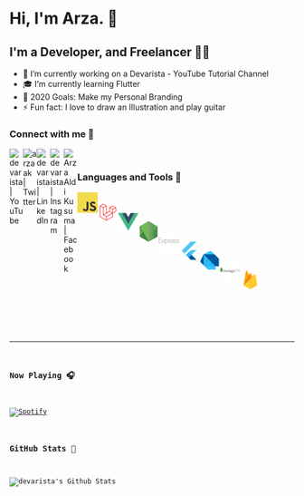 # Hi, I'm Arza. 👋

## I'm a Developer, and Freelancer 👨‍💻

- 🏢 I’m currently working on a Devarista - YouTube Tutorial Channel
- 🎓 I’m currently learning Flutter
- 🎯 2020 Goals: Make my Personal Branding
- ⚡ Fun fact: I love to draw an Illustration and play guitar

### Connect with me 🤝

[<img align="left" alt="devarista | YouTube" width="24px" src="https://cdn.jsdelivr.net/npm/simple-icons@v3/icons/youtube.svg" />][youtube]
[<img align="left" alt="arzaak | Twitter" width="24px" src="https://cdn.jsdelivr.net/npm/simple-icons@v3/icons/twitter.svg" />][twitter]
[<img align="left" alt="devarista | LinkedIn" width="24px" src="https://cdn.jsdelivr.net/npm/simple-icons@v3/icons/linkedin.svg" />][linkedin]
[<img align="left" alt="devarista | Instagram" width="24px" src="https://cdn.jsdelivr.net/npm/simple-icons@v3/icons/instagram.svg" />][instagram]
[<img align="left" alt="Arza Aldi Kusuma | Facebook" width="24px" src="https://cdn.jsdelivr.net/npm/simple-icons@v3/icons/facebook.svg" />][facebook]

<br />

### Languages and Tools 🤹‍

<code><img align="left" alt="JavaScript" width="36px" src="https://raw.githubusercontent.com/github/explore/80688e429a7d4ef2fca1e82350fe8e3517d3494d/topics/javascript/javascript.png" />
<code><img align="left" alt="Laravel" width="36px" src="https://raw.githubusercontent.com/github/explore/80688e429a7d4ef2fca1e82350fe8e3517d3494d/topics/laravel/laravel.png" /></code> 
<code><img align="left" alt="Vue" width="36px" src="https://raw.githubusercontent.com/github/explore/80688e429a7d4ef2fca1e82350fe8e3517d3494d/topics/vue/vue.png" /></code> 
<code><img align="left" alt="Node.js" width="36px" src="https://raw.githubusercontent.com/github/explore/80688e429a7d4ef2fca1e82350fe8e3517d3494d/topics/nodejs/nodejs.png" /></code> 
<code><img align="left" alt="Express.js" width="36px" src="https://raw.githubusercontent.com/github/explore/80688e429a7d4ef2fca1e82350fe8e3517d3494d/topics/express/express.png" /></code> 
<code><img align="left" alt="Flutter" width="36px" src="https://raw.githubusercontent.com/github/explore/80688e429a7d4ef2fca1e82350fe8e3517d3494d/topics/flutter/flutter.png" /></code> 
<code><img align="left" alt="Dart" width="36px" src="https://raw.githubusercontent.com/github/explore/80688e429a7d4ef2fca1e82350fe8e3517d3494d/topics/dart/dart.png" /></code> 
<code><img align="left" alt="Mongodb" width="36px" src="https://raw.githubusercontent.com/github/explore/80688e429a7d4ef2fca1e82350fe8e3517d3494d/topics/mongodb/mongodb.png" /></code> 
<code><img align="left" alt="Firebase" width="36px" src="https://raw.githubusercontent.com/github/explore/80688e429a7d4ef2fca1e82350fe8e3517d3494d/topics/firebase/firebase.png" /></code>


<br />
<br />

---

### Now Playing 🎧

[![Spotify](https://novatorem.devarista.vercel.app/api/spotify-playing)](https://open.spotify.com/user/kampungvector)

### GitHub Stats 🌟

<p><img align="left" alt="devarista's Github Stats" src="https://github-readme-stats.vercel.app/api?username=devarista&show_icons=true&hide_border=true&count_private=true&include_all_commits=true&show_owner=true&theme=tokyonight" /></p>

[website]: https://devarista.com
[twitter]: https://twitter.com/arza_ak
[youtube]: https://youtube.com/channel/UCp4PSOiA5EmsoMBW719ebvQ
[instagram]: https://instagram.com/devarista.id
[linkedin]: https://linkedin.com/in/arzaak
[facebook]: https://facebook.com/devarista.id
